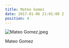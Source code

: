 ```yaml
---
title: Mateo Gomez
date: 2017-01-06 21:01:00 Z
position: 4
---
```


![Mateo Gomez.jpeg](/uploads/Mateo%20Gomez.jpeg)

Mateo Gomez